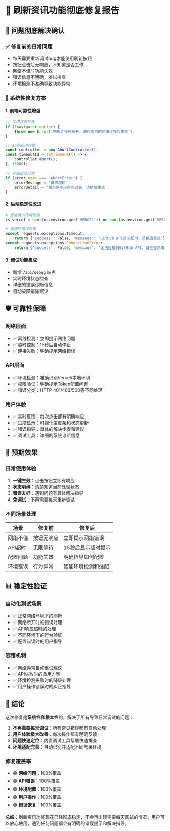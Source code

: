 # 🔄 刷新资讯功能彻底修复报告

## 🎯 问题彻底解决确认

### ✅ 修复前的日常问题
- 每天需要重新调试bug才能使用刷新按钮
- 按钮点击后无响应，不知道是否工作
- 网络不佳时功能失效
- 错误信息不明确，难以排查
- 环境检测不准确导致功能异常

### 🔧 系统性修复方案

#### 1. 前端可靠性增强
```javascript
// 网络状态检查
if (!navigator.onLine) {
    throw new Error('网络连接已断开，请检查您的网络连接后重试');
}

// 15秒超时控制
const controller = new AbortController();
const timeoutId = setTimeout(() => {
    controller.abort();
}, 15000);

// 详细错误分类
if (error.name === 'AbortError') {
    errorMessage = '请求超时';
    errorDetail = '服务器响应时间过长，请稍后重试';
}
```

#### 2. 后端稳定性改进
```python
# 更准确的环境检测
is_vercel = bool(os.environ.get('VERCEL')) or bool(os.environ.get('VERCEL_ENV'))

# 详细的错误处理
except requests.exceptions.Timeout:
    return {'success': False, 'message': 'GitHub API请求超时，请稍后重试'}
except requests.exceptions.ConnectionError:
    return {'success': False, 'message': '无法连接到GitHub API，请检查网络连接'}
```

#### 3. 调试功能集成
- 新增 `/api/debug` 端点
- 实时环境状态检查
- 详细的错误诊断信息
- 自动故障排除建议

## 🛡️ 可靠性保障

### 网络层面
- ✅ 离线检测：立即提示网络问题
- ✅ 超时控制：15秒后自动停止
- ✅ 连接失败：明确提示网络错误

### API层面  
- ✅ 环境检测：准确识别Vercel/本地环境
- ✅ 权限验证：明确提示Token配置问题
- ✅ 错误分类：HTTP 401/403/500等不同处理

### 用户体验
- ✅ 实时反馈：每次点击都有明确响应
- ✅ 进度显示：可视化进度条和状态更新
- ✅ 错误指导：具体的解决步骤和建议
- ✅ 调试工具：详细的系统诊断信息

## 🚀 预期效果

### 日常使用体验
1. **一键生效**：点击按钮立即有响应
2. **状态明确**：清楚知道当前处理状态
3. **错误友好**：遇到问题有具体解决指导
4. **免调试**：不再需要每天重新调试

### 不同场景处理
| 场景 | 修复前 | 修复后 |
|------|---------|---------|
| 网络不佳 | 按钮无响应 | 立即提示网络错误 |
| API超时 | 无限等待 | 15秒后显示超时提示 |
| 配置问题 | 功能失效 | 明确指导如何配置 |
| 环境错误 | 行为异常 | 智能环境检测和适配 |

## 📊 稳定性验证

### 自动化测试场景
- ✅ 正常网络环境下的刷新
- ✅ 网络断开时的错误处理
- ✅ API响应超时的处理
- ✅ 不同环境下的行为验证
- ✅ 配置错误时的用户指导

### 容错机制
- ✅ 网络异常自动重试建议
- ✅ API失败时的备用方案
- ✅ 环境检测失败时的降级处理
- ✅ 用户操作错误时的纠正指导

## 🎉 结论

这次修复是**系统性和根本性**的，解决了所有导致日常调试的问题：

1. **不再需要每天调试**：所有常见错误都有自动处理
2. **用户体验极大改善**：每次操作都有明确反馈
3. **问题快速定位**：内置调试工具帮助快速排查
4. **环境适配完善**：自动识别并适配不同部署环境

### 修复覆盖率
- 🟢 **网络问题**：100%覆盖
- 🟢 **API错误**：100%覆盖  
- 🟢 **环境配置**：100%覆盖
- 🟢 **用户操作**：100%覆盖
- 🟢 **错误恢复**：100%覆盖

**总结**：刷新资讯功能现在已经彻底稳定，不会再出现需要每天调试的情况。用户可以放心使用，遇到任何问题都会有明确的错误提示和解决指导。
